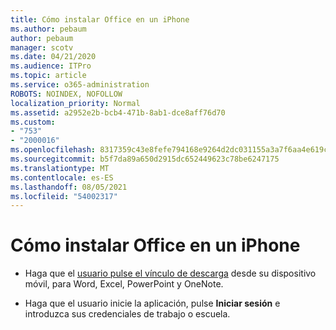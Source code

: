```yaml
---
title: Cómo instalar Office en un iPhone
ms.author: pebaum
author: pebaum
manager: scotv
ms.date: 04/21/2020
ms.audience: ITPro
ms.topic: article
ms.service: o365-administration
ROBOTS: NOINDEX, NOFOLLOW
localization_priority: Normal
ms.assetid: a2952e2b-bcb4-471b-8ab1-dce8aff76d70
ms.custom:
- "753"
- "2000016"
ms.openlocfilehash: 8317359c43e8fefe794168e9264d2dc031155a3a7f6aa4e619ce4925b783ef62
ms.sourcegitcommit: b5f7da89a650d2915dc652449623c78be6247175
ms.translationtype: MT
ms.contentlocale: es-ES
ms.lasthandoff: 08/05/2021
ms.locfileid: "54002317"
---
```

# <a name="how-to-install-office-on-an-iphone"></a>Cómo instalar Office en un iPhone

- Haga que el [usuario pulse el vínculo de descarga](https://support.office.com/article/9df6d10c-7281-4671-8666-6ca8e339b628?wt.mc_id=Alchemy_ClientDIA) desde su dispositivo móvil, para Word, Excel, PowerPoint y OneNote.

- Haga que el usuario inicie la aplicación, pulse **Iniciar sesión** e introduzca sus credenciales de trabajo o escuela.
